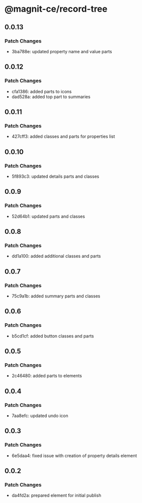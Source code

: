 # @magnit-ce/record-tree

## 0.0.13

### Patch Changes

- 3ba788e: updated property name and value parts

## 0.0.12

### Patch Changes

- cfa1386: added parts to icons
- dad528a: added top part to summaries

## 0.0.11

### Patch Changes

- 427cff3: added classes and parts for properties list

## 0.0.10

### Patch Changes

- 5f893c3: updated details parts and classes

## 0.0.9

### Patch Changes

- 52d64b1: updated parts and classes

## 0.0.8

### Patch Changes

- dd1a100: added additional classes and parts

## 0.0.7

### Patch Changes

- 75c9a1b: added summary parts and classes

## 0.0.6

### Patch Changes

- b5cd1cf: added button classes and parts

## 0.0.5

### Patch Changes

- 2c46480: added parts to elements

## 0.0.4

### Patch Changes

- 7aa8efc: updated undo icon

## 0.0.3

### Patch Changes

- 6e5daa4: fixed issue with creation of property details element

## 0.0.2

### Patch Changes

- da4fd2a: prepared element for initial publish
